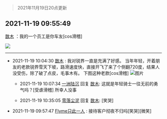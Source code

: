 > 2021年11月19日20点更新
<link rel="stylesheet" href="https://cdn.jsdelivr.net/gh/taotie6/sampleJSON@main/css/photo_show.css">
<meta name="referrer" content="no-referrer" />


 ## 2021-11-19 09:55:49 

 [㪚木](https://www.coolapk.com/feed/31569338?shareKey=MzJiMTQ0MWMzNTRkNjE5NzA5YTQ~) ：我的一个员工是你车友[cos滑稽] 

<div class="album">
<img class="img-item" src="https://image.coolapk.com/feed/2021/1119/09/1081091_42d4d3e4_6947_7934_216@1080x1078.png" />
</div>

 ------- 

- 2021-11-19 10:04:30 [㪚木](uid=1081091) : 我对锐界一直是充满了好感。
当年年轻，开着朋友的老款锐界雪天下坡，路滑速度快，直接开飞了来了个侧翻720度，结果人没受伤，除了破了点皮，毛事木有。
下图这种老款[cos滑稽] ![图片](https://image.coolapk.com/feed/2021/1119/10/1081091_889734f4_7469_1926_20@1080x946.png)

    - 2021-11-19 10:07:34 [一洲陆沉](uid=889471) 回复 [㪚木](uid=1081091): 这就是年轻骑士一往无前的勇气吗？[受虐滑稽]  所幸人没事 

    - 2021-11-19 10:35:05 [零落尘泥](uid=3648294) 回复 [㪚木](uid=1081091): [笑哭] 

- 2021-11-19 09:57:47 [Flyme只此一人](uid=1894693) : 接待客户彻夜不归吗[笑哭][微笑] 

